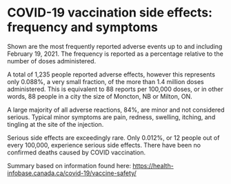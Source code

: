 # COVID-19 vaccination side effects: frequency and symptoms

Shown are the most frequently reported adverse events up to and including February 19, 2021.  The frequency is reported as a percentage relative to the number of doses administered.

A total of 1,235 people reported adverse effects, however this represents only 0.088%, a very small fraction, of the more than 1.4 million doses administered.  This is equivalent to 88 reports per 100,000 doses, or in other words, 88 people in a city the size of Moncton, NB or Milton, ON.

A large majority of all adverse reactions, 84%, are minor and not considered serious.  Typical minor symptoms are pain, redness, swelling, itching, and tingling at the site of the injection.

Serious side effects are exceedingly rare.  Only 0.012%, or 12 people out of every 100,000, experience serious side effects.  There have been no confirmed deaths caused by COVID vaccination.

Summary based on information found here: https://health-infobase.canada.ca/covid-19/vaccine-safety/
